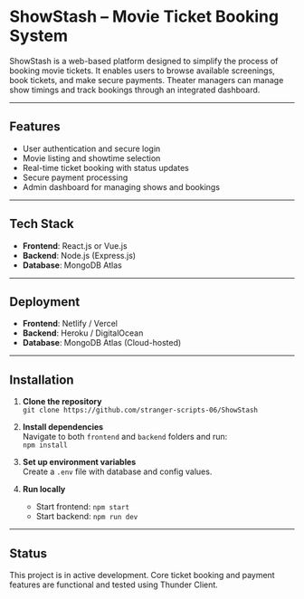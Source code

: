 # ShowStash – Movie Ticket Booking System

ShowStash is a web-based platform designed to simplify the process of booking movie tickets. It enables users to browse available screenings, book tickets, and make secure payments. Theater managers can manage show timings and track bookings through an integrated dashboard.

---

## Features

- User authentication and secure login
- Movie listing and showtime selection
- Real-time ticket booking with status updates
- Secure payment processing
- Admin dashboard for managing shows and bookings

---

## Tech Stack

- **Frontend**: React.js or Vue.js  
- **Backend**: Node.js (Express.js)  
- **Database**: MongoDB Atlas  

---

## Deployment

- **Frontend**: Netlify / Vercel  
- **Backend**: Heroku / DigitalOcean  
- **Database**: MongoDB Atlas (Cloud-hosted)

---

## Installation

1. **Clone the repository**  
   `git clone https://github.com/stranger-scripts-06/ShowStash`

2. **Install dependencies**  
   Navigate to both `frontend` and `backend` folders and run:  
   `npm install`

3. **Set up environment variables**  
   Create a `.env` file with database and config values.

4. **Run locally**  
   - Start frontend: `npm start`  
   - Start backend: `npm run dev`

---

## Status

This project is in active development. Core ticket booking and payment features are functional and tested using Thunder Client.

